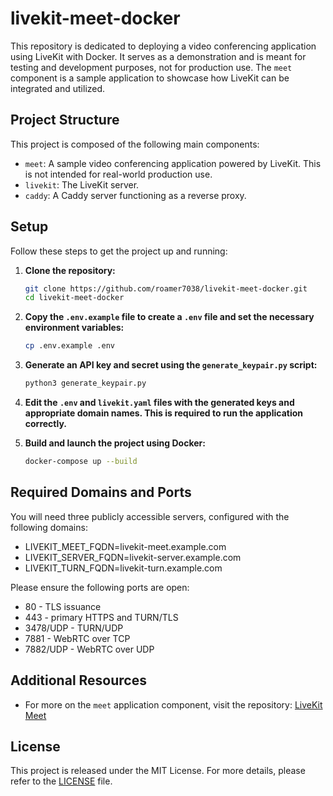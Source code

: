 # livekit-meet-docker

This repository is dedicated to deploying a video conferencing application using LiveKit with Docker. It serves as a demonstration and is meant for testing and development purposes, not for production use. The `meet` component is a sample application to showcase how LiveKit can be integrated and utilized.

## Project Structure

This project is composed of the following main components:

- `meet`: A sample video conferencing application powered by LiveKit. This is not intended for real-world production use.
- `livekit`: The LiveKit server.
- `caddy`: A Caddy server functioning as a reverse proxy.

## Setup

Follow these steps to get the project up and running:

1. **Clone the repository:**

    ```bash
    git clone https://github.com/roamer7038/livekit-meet-docker.git
    cd livekit-meet-docker
    ```

2. **Copy the `.env.example` file to create a `.env` file and set the necessary environment variables:**

    ```bash
    cp .env.example .env
    ```

3. **Generate an API key and secret using the `generate_keypair.py` script:**

    ```bash
    python3 generate_keypair.py
    ```

4. **Edit the `.env` and `livekit.yaml` files with the generated keys and appropriate domain names. This is required to run the application correctly.**

5. **Build and launch the project using Docker:**

    ```bash
    docker-compose up --build
    ```

## Required Domains and Ports

You will need three publicly accessible servers, configured with the following domains:
- LIVEKIT_MEET_FQDN=livekit-meet.example.com
- LIVEKIT_SERVER_FQDN=livekit-server.example.com
- LIVEKIT_TURN_FQDN=livekit-turn.example.com

Please ensure the following ports are open:
- 80 - TLS issuance
- 443 - primary HTTPS and TURN/TLS
- 3478/UDP - TURN/UDP
- 7881 - WebRTC over TCP
- 7882/UDP - WebRTC over UDP

## Additional Resources

- For more on the `meet` application component, visit the repository: [LiveKit Meet](https://github.com/livekit-examples/meet)

## License

This project is released under the MIT License. For more details, please refer to the [LICENSE](./LICENSE) file.
